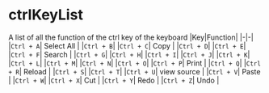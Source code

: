 # ctrlKeyList
A list of all the function of the ctrl key of the keyboard
|Key|Function|
|-|-|
|````Ctrl + A````| Select All |
|````Ctrl + B````| 
|````Ctrl + C````| Copy |
|````Ctrl + D````|
|````Ctrl + E````|
|````Ctrl + F````| Search |
|````Ctrl + G````|
|````Ctrl + H````|
|````Ctrl + I````|
|````Ctrl + J````|
|````Ctrl + K````|
|````Ctrl + L````|
|````Ctrl + M````|
|````Ctrl + N````|
|````Ctrl + O````|
|````Ctrl + P````| Print |
|````Ctrl + Q````|
|````Ctrl + R````| Reload |
|````Ctrl + S````|
|````Ctrl + T````|
|````Ctrl + U````| view source |
|````Ctrl + V````| Paste |
|````Ctrl + W````|
|````Ctrl + X````| Cut |
|````Ctrl + Y````| Redo |
|````Ctrl + Z````| Undo |
